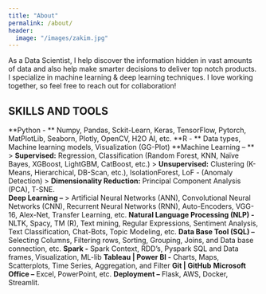 ```yaml
---
title: "About"
permalink: /about/
header:
  image: "/images/zakim.jpg"
---
```


As a Data Scientist, I help discover the information hidden in vast amounts of data and also help make smarter decisions to deliver top notch products. I specialize in machine learning & deep learning techniques. I love working together, so feel free to reach out for collaboration!

## SKILLS AND TOOLS

**Python - ** Numpy, Pandas, Sckit-Learn, Keras, TensorFlow, Pytorch, MatPlotLib, Seaborn, Plotly, OpenCV, H2O AI, etc.
**R - ** Data types, Machine learning models, Visualization (GG-Plot)
**Machine Learning – **
	> **Supervised:** Regression, Classification (Random Forest, KNN, Naïve Bayes, XGBoost, LightGBM, CatBoost, etc.)
	> **Unsupervised:** Clustering (K-Means, Hierarchical, DB-Scan, etc.), IsolationForest, LoF - (Anomaly Detection)
	> **Dimensionality Reduction:** Principal Component Analysis (PCA), T-SNE.	
**Deep Learning –** 
	> Artificial Neural Networks (ANN), Convolutional Neural Networks (CNN), Recurrent Neural Networks (RNN), Auto-Encoders, VGG-16, Alex-Net, Transfer Learning, etc.
**Natural Language Processing (NLP) -** NLTK, Spacy, TM (R), Text mining, Regular Expressions, Sentiment Analysis, Text Classification, Chat-Bots, Topic Modeling, etc.
**Data Base Tool (SQL) –** Selecting Columns, Filtering rows, Sorting, Grouping, Joins, and Data base connection, etc.
**Spark -** Spark Context, RDD’s, Pyspark SQL and Data frames, Visualization, ML-lib
**Tableau | Power BI -** Charts, Maps, Scatterplots, Time Series, Aggregation, and Filter
**Git | GitHub**
**Microsoft Office –** Excel, PowerPoint, etc.
**Deployment –** Flask, AWS, Docker, Streamlit.

